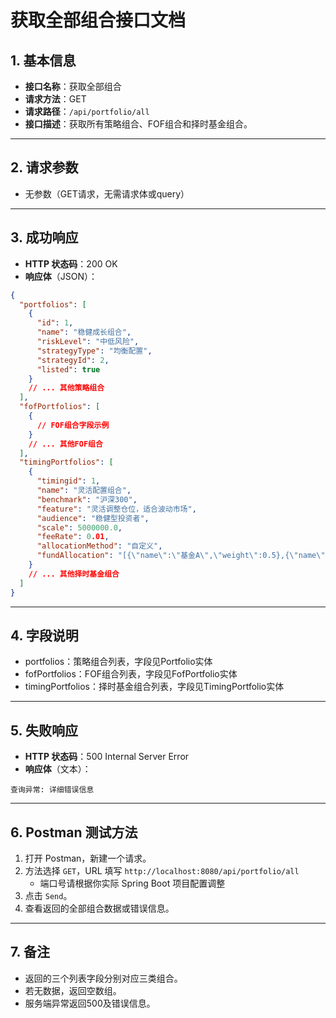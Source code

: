 # 获取全部组合接口文档

## 1. 基本信息

- **接口名称**：获取全部组合
- **请求方法**：GET
- **请求路径**：`/api/portfolio/all`
- **接口描述**：获取所有策略组合、FOF组合和择时基金组合。

---

## 2. 请求参数

- 无参数（GET请求，无需请求体或query）

---

## 3. 成功响应

- **HTTP 状态码**：200 OK
- **响应体**（JSON）：

```json
{
  "portfolios": [
    {
      "id": 1,
      "name": "稳健成长组合",
      "riskLevel": "中低风险",
      "strategyType": "均衡配置",
      "strategyId": 2,
      "listed": true
    }
    // ... 其他策略组合
  ],
  "fofPortfolios": [
    {
      // FOF组合字段示例
    }
    // ... 其他FOF组合
  ],
  "timingPortfolios": [
    {
      "timingid": 1,
      "name": "灵活配置组合",
      "benchmark": "沪深300",
      "feature": "灵活调整仓位，适合波动市场",
      "audience": "稳健型投资者",
      "scale": 5000000.0,
      "feeRate": 0.01,
      "allocationMethod": "自定义",
      "fundAllocation": "[{\"name\":\"基金A\",\"weight\":0.5},{\"name\":\"基金B\",\"weight\":0.5}]"
    }
    // ... 其他择时基金组合
  ]
}
```

---

## 4. 字段说明

- portfolios：策略组合列表，字段见Portfolio实体
- fofPortfolios：FOF组合列表，字段见FofPortfolio实体
- timingPortfolios：择时基金组合列表，字段见TimingPortfolio实体

---

## 5. 失败响应

- **HTTP 状态码**：500 Internal Server Error
- **响应体**（文本）：

```
查询异常: 详细错误信息
```

---

## 6. Postman 测试方法

1. 打开 Postman，新建一个请求。
2. 方法选择 `GET`，URL 填写 `http://localhost:8080/api/portfolio/all`
   - 端口号请根据你实际 Spring Boot 项目配置调整
3. 点击 `Send`。
4. 查看返回的全部组合数据或错误信息。

---

## 7. 备注

- 返回的三个列表字段分别对应三类组合。
- 若无数据，返回空数组。
- 服务端异常返回500及错误信息。 
